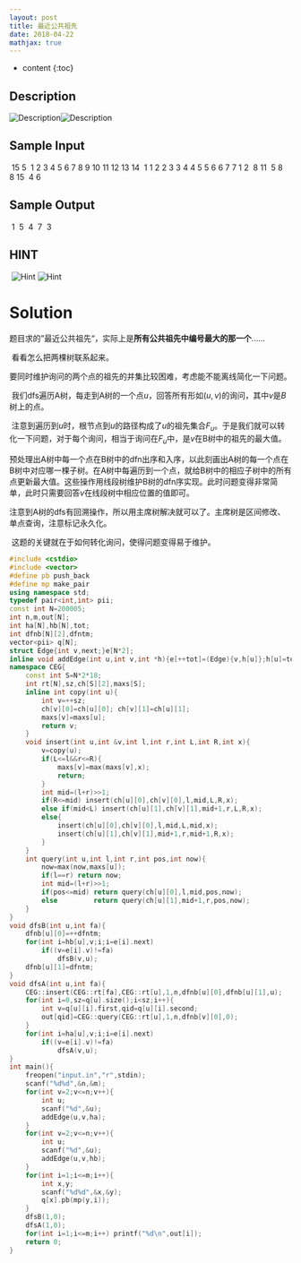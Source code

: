 ```yaml
---
layout: post
title: 最近公共祖先
date: 2018-04-22
mathjax: true
---
```

* content
{:toc}
## Description

![Description](C:\Users\Administrator\Pictures\Blog\最近公共祖先\1101-1.jpg)![Description](C:\Users\Administrator\Pictures\Blog\最近公共祖先\1101-2.jpg) 

## Sample Input


​	15 5
​	1 2 3 4 5 6 7 8 9 10 11 12 13 14
​	1 1 2 2 3 3 4 4 5 5 6 6 7 7
​	1 2
​	8 11
​	5 8
​	8 15
​	4 6


## Sample Output


​	1
​	5
​	4
​	7
​	3

## HINT

​	![Hint](C:\Users\Administrator\Pictures\Blog\最近公共祖先\1101-5.jpg) 
![Hint](C:\Users\Administrator\Pictures\Blog\最近公共祖先\1101-6.jpg) 





# Solution

​	题目求的”最近公共祖先“，实际上是**所有公共祖先中编号最大的那一个**......

​	看看怎么把两棵树联系起来。

​	要同时维护询问的两个点的祖先的并集比较困难，考虑能不能离线简化一下问题。

​	我们dfs遍历A树，每走到A树的一个点$u$，回答所有形如$(u,v)$的询问，其中$v$是$B$树上的点。

​	注意到遍历到$u$时，根节点到$u$的路径构成了$u$的祖先集合$F_u$。于是我们就可以转化一下问题，对于每个询问，相当于询问在$F_u$中，是$v$在B树中的祖先的最大值。

​	预处理出A树中每一个点在B树中的dfn出序和入序，以此刻画出A树的每一个点在B树中对应哪一棵子树。在A树中每遍历到一个点，就给B树中的相应子树中的所有点更新最大值。这些操作用线段树维护B树的dfn序实现。此时问题变得非常简单，此时只需要回答$v$在线段树中相应位置的值即可。

​	注意到A树的dfs有回溯操作，所以用主席树解决就可以了。主席树是区间修改、单点查询，注意标记永久化。

​	这题的关键就在于如何转化询问，使得问题变得易于维护。



```c++
#include <cstdio>
#include <vector>
#define pb push_back
#define mp make_pair
using namespace std;
typedef pair<int,int> pii;
const int N=200005;
int n,m,out[N];
int ha[N],hb[N],tot;
int dfnb[N][2],dfntm;
vector<pii> q[N];
struct Edge{int v,next;}e[N*2];
inline void addEdge(int u,int v,int *h){e[++tot]=(Edge){v,h[u]};h[u]=tot;}
namespace CEG{
	const int S=N*2*18;
	int rt[N],sz,ch[S][2],maxs[S];
	inline int copy(int u){
		int v=++sz;
		ch[v][0]=ch[u][0]; ch[v][1]=ch[u][1];
		maxs[v]=maxs[u];
		return v;
	}
	void insert(int u,int &v,int l,int r,int L,int R,int x){
		v=copy(u);
		if(L<=l&&r<=R){
			maxs[v]=max(maxs[v],x);
			return;
		}
		int mid=(l+r)>>1;
		if(R<=mid) insert(ch[u][0],ch[v][0],l,mid,L,R,x);
		else if(mid<L) insert(ch[u][1],ch[v][1],mid+1,r,L,R,x);
		else{
			insert(ch[u][0],ch[v][0],l,mid,L,mid,x);
			insert(ch[u][1],ch[v][1],mid+1,r,mid+1,R,x);
		}
	}
	int query(int u,int l,int r,int pos,int now){
		now=max(now,maxs[u]);
		if(l==r) return now;
		int mid=(l+r)>>1;
		if(pos<=mid) return query(ch[u][0],l,mid,pos,now);
		else		 return query(ch[u][1],mid+1,r,pos,now);
	}
}
void dfsB(int u,int fa){
	dfnb[u][0]=++dfntm;
	for(int i=hb[u],v;i;i=e[i].next)
		if((v=e[i].v)!=fa)
			dfsB(v,u);
	dfnb[u][1]=dfntm;
}
void dfsA(int u,int fa){
	CEG::insert(CEG::rt[fa],CEG::rt[u],1,n,dfnb[u][0],dfnb[u][1],u);
	for(int i=0,sz=q[u].size();i<sz;i++){
		int v=q[u][i].first,qid=q[u][i].second;
		out[qid]=CEG::query(CEG::rt[u],1,n,dfnb[v][0],0);
	}
	for(int i=ha[u],v;i;i=e[i].next)
		if((v=e[i].v)!=fa)
			dfsA(v,u);
}
int main(){
	freopen("input.in","r",stdin);
	scanf("%d%d",&n,&m);
	for(int v=2;v<=n;v++){
		int u;
		scanf("%d",&u);
		addEdge(u,v,ha);
	}
	for(int v=2;v<=n;v++){
		int u;
		scanf("%d",&u);
		addEdge(u,v,hb);
	}
	for(int i=1;i<=m;i++){
		int x,y;
		scanf("%d%d",&x,&y);
		q[x].pb(mp(y,i));
	}
	dfsB(1,0);
	dfsA(1,0);
	for(int i=1;i<=m;i++) printf("%d\n",out[i]);
	return 0;
}
```

